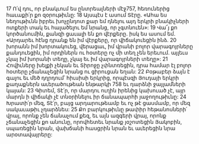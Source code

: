 17 Ո՛վ դու, որ բնակւում ես ընտրեալների մէջ757,
հեռուներից հաւաքի՛ր քո զօրութիւնը:
18 Այսպէս է ասում Տէրը. «Ահա ես նեղութիւնն իբրեւ խոչընդոտ քար եմ դնելու այդ երկրի բնակիչների ոտքերի տակ
եւ հալածելու եմ նրանց, որ չգտնուեն»:
19 Վա՜յ քո կործանումին, քանզի ցաւալի են քո վէրքերը.
իսկ ես ասում եմ. «Արդարեւ հէնց դրանք են իմ վէրքերը, որ վիճակուեցին ինձ.
20 խորանն իմ խորտակուեց, վերացաւ,
իմ վրանի բոլոր վարագոյրները քանդուեցին,
իմ որդիներն ու հօտերը ոչ մի տեղ չեն երեւում.
այլեւս չկայ իմ խորանի տեղը,
չկայ եւ իմ վարագոյրների տեղը»:
21 Հովիւները խելքի չեկան եւ Տիրոջը չփնտռեցին,
դրա համար էլ բոլոր հօտերը չճանաչեցին նրանց ու ցիրուցան եղան:
22 Բօթաբեր ձայն է գալու եւ մեծ դղրդում՝ հիւսիսի երկրից,
որպէսզի Յուդայի երկրի քաղաքներն աւերածութեան ենթարկի
758 եւ դարձնի ջայլամների կայան:
23 Գիտեմ, Տէ՛ր, որ մարդու ուղին իրենից կախուած չէ,
այր մարդն ի վիճակի չէ տնօրինելու իր ճանապարհի յաջողութիւնը:
24 Խրատի՛ր մեզ, Տէ՛ր,
բայց արդարութեամբ եւ ոչ թէ ցասմամբ,
որ մեզ սակաւաթիւ չդարձնես:
25 Քո բարկութիւնը թափիր հեթանոսների՛ վրայ,
որոնք չեն ճանաչում քեզ,
եւ այն ազգերի վրայ,
որոնք չճանաչեցին քո անունը,
որովհետեւ նրանք յօշոտեցին Յակոբին,
սպառեցին նրան, վախճանի հասցրին նրան
եւ աւերեցին նրա արօտավայրերը:
